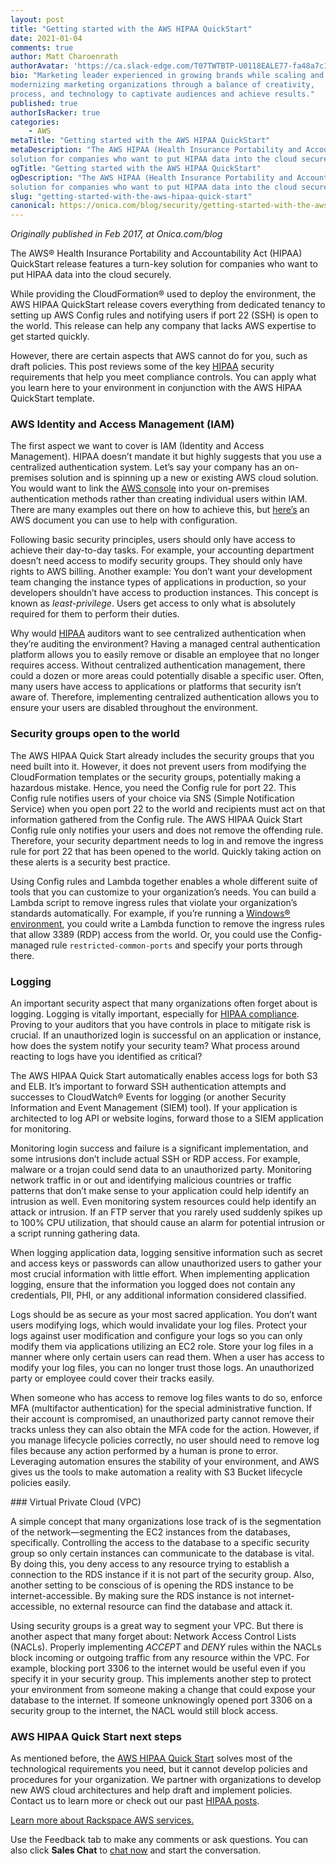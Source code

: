 ```yaml
---
layout: post
title: "Getting started with the AWS HIPAA QuickStart"
date: 2021-01-04
comments: true
author: Matt Charoenrath
authorAvatar: 'https://ca.slack-edge.com/T07TWTBTP-U0118EALE77-fa48a7c11b02-72'
bio: "Marketing leader experienced in growing brands while scaling and 
modernizing marketing organizations through a balance of creativity, 
process, and technology to captivate audiences and achieve results."
published: true
authorIsRacker: true
categories:
    - AWS
metaTitle: "Getting started with the AWS HIPAA QuickStart"
metaDescription: "The AWS HIPAA (Health Insurance Portability and Accountability Act) QuickStart release features a turn-key
solution for companies who want to put HIPAA data into the cloud securely."
ogTitle: "Getting started with the AWS HIPAA QuickStart"
ogDescription: "The AWS HIPAA (Health Insurance Portability and Accountability Act) QuickStart release features a turn-key
solution for companies who want to put HIPAA data into the cloud securely."
slug: "getting-started-with-the-aws-hipaa-quick-start"
canonical: https://onica.com/blog/security/getting-started-with-the-aws-hipaa-quick-start/
---
```


*Originally published in Feb 2017, at Onica.com/blog*

The AWS&reg; Health Insurance Portability and Accountability Act (HIPAA) QuickStart release 
features a turn-key solution for companies who want to put HIPAA data into the cloud securely. 

<!--more-->

While providing the CloudFormation&reg; used to deploy the environment, the AWS HIPAA QuickStart 
release covers everything from dedicated tenancy to setting up AWS Config rules and notifying users 
if port 22 (SSH) is open to the world. This release can help any company that lacks AWS 
expertise to get started quickly.

However, there are certain aspects that AWS cannot do for you, such as draft policies. 
This post reviews some of the key [HIPAA](https://onica.com/amazon-web-services/hipaa-compliant-aws-solutions/) security
requirements that help you meet compliance controls. You can apply what you learn here to your environment in conjunction
with the AWS HIPAA QuickStart template.

### AWS Identity and Access Management (IAM)

The first aspect we want to cover is IAM (Identity and Access Management). HIPAA doesn’t 
mandate it but highly suggests that you use a centralized authentication system. 
Let’s say your company has an on-premises solution and is spinning up a new or existing 
AWS cloud solution. You would want to link the [AWS console](https://onica.com/amazon-web-services/) into your on-premises
authentication methods rather than creating individual users within IAM. There are many examples out there on how to achieve this,
but [here’s](https://docs.aws.amazon.com/directoryservice/latest/admin-guide/cloud_prereq.html) an AWS document you can use to help
with configuration.

Following basic security principles, users should only have access to achieve their day-to-day tasks. 
For example, your accounting department doesn’t need access to modify security groups. They should only
have rights to AWS billing. Another example: You don’t want your development team 
changing the instance types of applications in production, so your developers shouldn’t have access 
to production instances. This concept is known as *least-privilege*. Users get access to only what is 
absolutely required for them to perform their duties.

Why would [HIPAA](https://onica.com/amazon-web-services/hipaa-compliant-aws-solutions/) auditors 
want to see centralized authentication when they’re auditing the environment? Having a managed
central authentication platform allows you to easily remove or disable an employee that no longer
requires access. Without centralized authentication management, there could a dozen or more areas
could potentially disable a specific user. Often, many users have access to applications or 
platforms that security isn’t aware of. Therefore, implementing centralized authentication allows you 
to ensure your users are disabled throughout the environment.

### Security groups open to the world

The AWS HIPAA Quick Start already includes the security groups that you need built into it. However, 
it does not prevent users from modifying the CloudFormation templates or the security groups, 
potentially making a hazardous mistake. Hence, you need the Config rule for port 22. 
This Config rule notifies users of your choice via SNS (Simple Notification Service) when you open port 22 
to the world and recipients must act on that information gathered from the Config rule. 
The AWS HIPAA Quick Start Config rule only notifies your users and does not remove the offending rule. 
Therefore, your security department needs to log in and remove the ingress rule for port 22 
that has been opened to the world. Quickly taking action on these alerts is a security best practice.

Using Config rules and Lambda together enables a whole different suite of tools that you can 
customize to your organization’s needs. You can build a Lambda script to remove ingress rules
that violate your organization’s standards automatically. For example, if you’re running a
[Windows&reg; environment](https://onica.com/blog/whitepaper-automating-windows-workloads-aws/), you could write
a Lambda function to remove the ingress rules that allow 3389 (RDP) access from the world. Or, you could use the Config-managed
rule `restricted-common-ports` and specify your ports through there.

### Logging

An important security aspect that many organizations often forget about is logging. Logging is vitally important, especially
for [HIPAA compliance](https://onica.com/amazon-web-services/hipaa-compliant-aws-solutions/). Proving to your auditors that
you have controls in place to mitigate risk is crucial. If an unauthorized login is successful on an application or instance,
how does the system notify your security team? What process around reacting to logs have you identified as critical?

The AWS HIPAA Quick Start automatically enables access logs for both S3 and ELB. It’s important to forward SSH authentication
attempts and successes to CloudWatch&reg; Events for logging (or another Security Information and Event Management (SIEM) tool).
If your application is architected to log API or website logins, forward those to a SIEM application for monitoring.

Monitoring login success and failure is a significant implementation, and some intrusions don’t include actual SSH or RDP access.
For example, malware or a trojan could send data to an unauthorized party. Monitoring network traffic in or out and identifying
malicious countries or traffic patterns that don’t make sense to your application could help identify an intrusion as well. Even
monitoring system resources could help identify an attack or intrusion. If an FTP server that you rarely used suddenly spikes
up to 100% CPU utilization, that should cause an alarm for potential intrusion or a script running gathering data.

When logging application data, logging sensitive information such as secret and access keys or passwords 
can allow unauthorized users to gather your most crucial information with little effort. When implementing application logging,
ensure that the information you logged does not contain any credentials, PII, PHI, or any additional information considered classified.

Logs should be as secure as your most sacred application. You don’t want users modifying logs, which would invalidate your log files.
Protect your logs against user modification and configure your logs so you can only modify them via applications utilizing an EC2 role.
Store your log files in a manner where only certain users can read them. When a user has access to modify your log files, you can no
longer trust those logs. An unauthorized party or employee could cover their tracks easily.

When someone who has access to remove log files wants to do so, enforce MFA (multifactor authentication) for the special administrative
function. If their account is compromised, an unauthorized party cannot remove their tracks unless they can also obtain the MFA code for
the action. However, if you manage lifecycle policies correctly, no user should need to remove log files because any action performed by
a human is prone to error. Leveraging automation ensures the stability of your environment, and AWS gives us the tools to make
automation a reality with S3 Bucket lifecycle policies easily.

### Virtual Private Cloud (VPC)

A simple concept that many organizations lose track of is the segmentation of the network&mdash;segmenting the EC2 instances from the databases,
specifically. Controlling the access to the database to a specific security group so only certain instances can communicate to the database
is vital. By doing this, you deny access to any resource trying to establish a connection to the RDS instance if it is not part of the
security group. Also, another setting to be conscious of is opening the RDS instance to be internet-accessible. By making sure the RDS
instance is not internet-accessible, no external resource can find the database and attack it.

Using security groups is a great way to segment your VPC. But there is another aspect that many forget about: Network Access Control
Lists (NACLs). Properly implementing *ACCEPT* and *DENY* rules within the NACLs block incoming or outgoing traffic from any resource
within the VPC. For example, blocking port 3306 to the internet would be useful even if you specify it in your security group. This
implements another step to protect your environment from someone making a change that could expose your database to the internet.
If someone unknowingly opened port 3306 on a security group to the internet, the NACL would still block access.

### AWS HIPAA Quick Start next steps

As mentioned before, the [AWS HIPAA Quick Start](https://onica.com/amazon-web-services/hipaa-compliant-aws-solutions/) solves most
of the technological requirements you need, but it cannot develop policies and procedures for your organization. We partner with
organizations to develop new AWS cloud architectures and help draft and implement policies. Contact us to learn more or check out
our past [HIPAA posts](https://onica.com/?s=hipaa).

<a class="cta blue" id="cta" href="https://www.rackspace.com/cloud/aws">Learn more about Rackspace AWS services.</a>

Use the Feedback tab to make any comments or ask questions. You can also click
**Sales Chat** to [chat now](https://www.rackspace.com/) and start the conversation.
